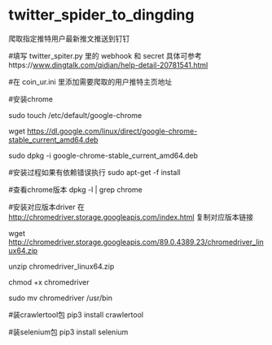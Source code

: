# twitter_spider_to_dingding

爬取指定推特用户最新推文推送到钉钉

#填写 twitter_spiter.py 里的 webhook 和 secret
具体可参考https://www.dingtalk.com/qidian/help-detail-20781541.html

#在 coin_ur.ini 里添加需要爬取的用户推特主页地址

#安装chrome

sudo touch /etc/default/google-chrome

wget https://dl.google.com/linux/direct/google-chrome-stable_current_amd64.deb


sudo dpkg -i google-chrome-stable_current_amd64.deb


#安装过程如果有依赖错误执行
sudo apt-get -f install

#查看chrome版本
dpkg -l | grep chrome

#安装对应版本driver
在 http://chromedriver.storage.googleapis.com/index.html  复制对应版本链接

wget http://chromedriver.storage.googleapis.com/89.0.4389.23/chromedriver_linux64.zip

unzip chromedriver_linux64.zip

chmod +x chromedriver

sudo mv chromedriver /usr/bin

#装crawlertool包
pip3 install crawlertool

#装selenium包
pip3 install selenium
